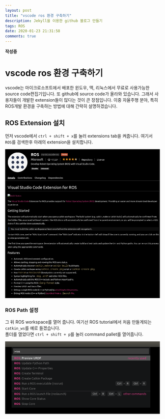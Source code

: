 ```yaml
---
layout: post
title: "vscode ros 환경 구축하기"
description: Jekyll을 이용한 github 블로그 만들기
tags: ROS
date: 2020-01-23 21:31:58
comments: true
---
```

**작성중**
# vscode ros 환경 구축하기

vscode는 마이크로소프트에서 배포한 윈도우, 맥, 리눅스에서 무료로 사용가능한 source code편집기입니다. 또 github에 source code가 올라와 있습니다. 그래서 사용자들이 개발한 extension들이 많다는 것이 큰 장점입니다. 이중 자율주행 분야, 특히 ROS개발 환경을 구축하는 방법에 대해 간략히 설명하겠습니다.

## ROS Extension 설치

먼저 vscode에서 `ctrl + shift + x`를 눌러 extensions tab을 켜줍니다. 여기서 `ROS`를 검색한후 아래의 extension을 설치합니다.

![](../image/ros_extension.png)

### ROS Path 설정

그 뒤 ROS workspace를 열어 줍니다. 여기선 ROS tutorial에서 처음 만들게되는 `catkin_ws`를 예로 들겠습니다.  
폴더를 열었다면 `ctrl + shift + p`를 눌러 command pallet를 열어줍니다.

![](../image/update_path.png)
